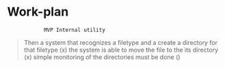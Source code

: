# Work-plan

                MVP Internal utility 

> Then a system that recognizes a filetype and a create a directory for that filetype (x)
> the system is able to move the file to the its directory (x)
> simple monitoring of the directories must be done ()
